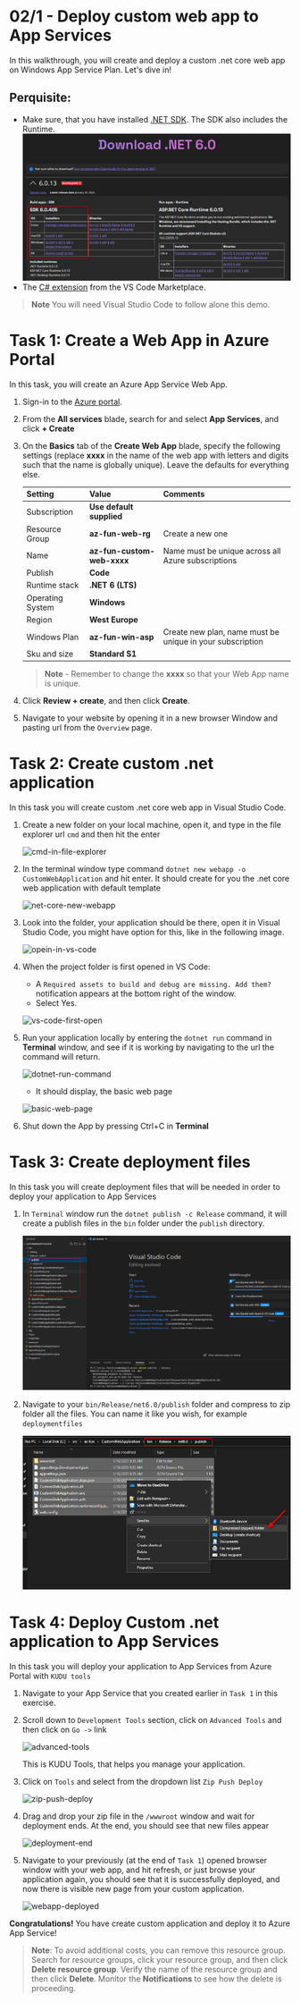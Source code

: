 
# 02/1 - Deploy custom web app to App Services

In this walkthrough, you will create and deploy a custom .net core web app on Windows App Service Plan. Let's dive in!

## Perquisite:
- Make sure, that you  have installed [.NET SDK](https://dotnet.microsoft.com/en-us/download/dotnet/6.0). The SDK also includes the Runtime.
![net-core-sdk](/assets/net-core-sdk.PNG)
- The [C# extension](https://marketplace.visualstudio.com/items?itemName=ms-dotnettools.csharp) from the VS Code Marketplace.

>**Note** You will need Visual Studio Code to follow alone this demo.

# Task 1: Create a Web App in Azure Portal

In this task, you will create an Azure App Service Web App. 

1. Sign-in to the [Azure portal](http://portal.azure.com/). 

2. From the **All services** blade, search for and select **App Services**, and click **+ Create**

3. On the **Basics** tab of the **Create Web App** blade, specify the following settings (replace **xxxx** in the name of the web app with letters and digits such that the name is globally unique). Leave the defaults for everything else. 

    | Setting          | Value                      | Comments                                                  |
    | ---------------- | -------------------------- | --------------------------------------------------------- |
    | Subscription     | **Use default supplied**   |                                                           |
    | Resource Group   | **az-fun-web-rg**          | Create a new one                                          |
    | Name             | **az-fun-custom-web-xxxx** | Name must be unique across all Azure subscriptions        |
    | Publish          | **Code**                   |                                                           |
    | Runtime stack    | **.NET 6 (LTS)**           |                                                           |
    | Operating System | **Windows**                |                                                           |
    | Region           | **West Europe**            |                                                           |
    | Windows Plan     | **az-fun-win-asp**         | Create new plan, name must be unique in your subscription |
    | Sku and size     | **Standard S1**            |                                                           |
    
    >**Note** - Remember to change the **xxxx** so that your Web App name is unique.
   
4. Click **Review + create**, and then click **Create**. 

5. Navigate to your website by opening it in a new browser Window and pasting url from the `Overview` page.


# Task 2: Create custom .net application

In this task you will create custom .net core web app in Visual Studio Code.
    
1. Create a new folder on your local machine, open it, and type in the file explorer url `cmd` and then hit the enter

    ![cmd-in-file-explorer](/assets/cmd-in-file-explorer.PNG)

2. In the terminal window type command `dotnet new webapp -o CustomWebApplication` and hit enter. It should create for you the .net core web application with default template

    ![net-core-new-webapp](/assets/net-core-new-webapp.PNG)

3. Look into the folder, your application should be there, open it in Visual Studio Code, you might have option for this, like in the following image.
   
    ![opein-in-vs-code](/assets/opein-in-vs-code.PNG)

4. When the project folder is first opened in VS Code:

    - A `Required assets to build and debug are missing. Add them?` notification appears at the bottom right of the window.
    - Select Yes.
  
    ![vs-code-first-open](/assets/vs-code-first-open.PNG)

5.  Run your application locally by entering the `dotnet run` command in **Terminal** window, and see if it is working by navigating to the url the command will return. 

    ![dotnet-run-command](/assets/dotnet-run-command.PNG)

    - It should display, the basic web page

    ![basic-web-page](/assets/basic-web-page.PNG)

6. Shut down the App by pressing Ctrl+C in **Terminal**

# Task 3: Create deployment files

In this task you will create deployment files that will be needed in order to deploy your application to App Services

1. In `Terminal` window run the `dotnet publish -c Release` command, it will create a publish files in the `bin` folder under the `publish` directory.

    ![dotnet-publish-to-folder](/assets/dotnet-publish-to-folder.PNG)

2. Navigate to your  `bin/Release/net6.0/publish` folder and compress to zip folder all the files. You can name it like you wish, for example `deploymentfiles`

    ![dotnet-publish-zip-your-files.PNG](/assets/dotnet-publish-zip-your-files.PNG)

# Task 4: Deploy Custom .net application to App Services

In this task you will deploy your application to App Services from Azure Portal with `KUDU tools`

1. Navigate to your App Service that you created earlier in `Task 1` in this exercise.

2. Scroll down to `Development Tools` section, click on `Advanced Tools` and then click on `Go ->` link


   ![advanced-tools](/assets/advanced-tools.PNG)
   
   This is KUDU Tools, that helps you manage your application.
1. Click on `Tools` and select from the dropdown list `Zip Push Deploy`
   
    ![zip-push-deploy](/assets/zip-push-deploy.PNG)

2. Drag and drop your zip file in the `/wwwroot` window and wait for deployment ends. At the end, you should see that new files appear

    ![deployment-end](/assets/deployment-end.PNG)

3. Navigate to your previously (at the end of `Task 1`) opened browser window with your web app, and hit refresh, or just browse your application again, you should see that it is successfully deployed, and now there is visible new page from your custom application.

    ![webapp-deployed](/assets/webapp-deployed.PNG)

**Congratulations!** You have create custom application and deploy it to Azure App Service!

>**Note**: To avoid additional costs, you can remove this resource group. Search for resource groups, click your resource group, and then click **Delete resource group**. Verify the name of the resource group and then click **Delete**. Monitor the **Notifications** to see how the delete is proceeding.
